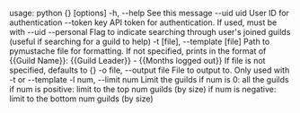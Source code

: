 usage: python {} [options]
-h, --help
    See this message
--uid uid
    User ID for authentication
--token key
    API token for authentication. If used, must be with --uid
--personal
    Flag to indicate searching through user's joined guilds (useful if searching for a guild to help)
-t [file], --template [file]
    Path to pymustache file for formatting. If not specified, prints in the format of
    {{Guild Name}}: {{Guild Leader}} - {{Months logged out}}
    If file is not specified, defaults to {}
-o file, --output file
    File to output to. Only used with -t or --template
-l num, --limit num
    Limit the guilds
    if num is 0: all the guilds
    if num is positive: limit to the top num guilds (by size)
    if num is negative: limit to the bottom num guilds (by size)